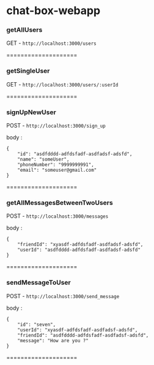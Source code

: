 # chat-box-webapp

### getAllUsers

GET - `http://localhost:3000/users`

====================

### getSingleUser

GET - `http://localhost:3000/users/:userId`

====================

### signUpNewUser

POST - `http://localhost:3000/sign_up`

body : 
```
{
	"id": "asdfdddd-adfdsfadf-asdfadsf-adsfd",
	"name": "someUser",
	"phoneNumber": "9999999991",
	"email": "someuser@gmail.com"
}
```

====================

### getAllMessagesBetweenTwoUsers

POST - `http://localhost:3000/messages`

body : 
```
{
	"friendId": "xyasdf-adfdsfadf-asdfadsf-adsfd",
	"userId": "asdfdddd-adfdsfadf-asdfadsf-adsfd"
}
```

====================

### sendMessageToUser

POST - `http://localhost:3000/send_message`

body : 
```
{
	"id": "seven",
	"userId": "xyasdf-adfdsfadf-asdfadsf-adsfd",
	"friendId": "asdfdddd-adfdsfadf-asdfadsf-adsfd",
	"message": "How are you ?"
}
```

====================

